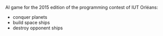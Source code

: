 AI game for the 2015 edition of the programming contest of IUT Orléans:
- conquer planets
- build space ships
- destroy opponent ships
